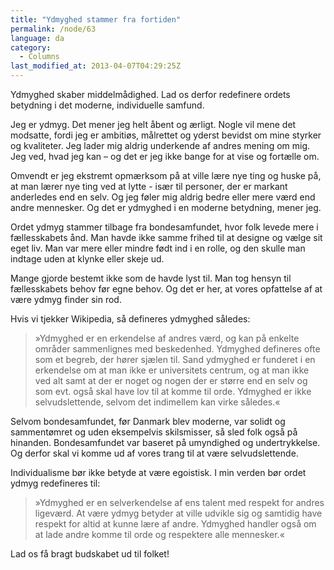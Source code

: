 ```yaml
---
title: "Ydmyghed stammer fra fortiden"
permalink: /node/63
language: da
category:
  - Columns
last_modified_at: 2013-04-07T04:29:25Z
---
```


Ydmyghed skaber middelmådighed. Lad os derfor redefinere ordets betydning i det moderne, individuelle samfund.

Jeg er ydmyg. Det mener jeg helt åbent og ærligt. Nogle vil mene det modsatte, fordi jeg er ambitiøs, målrettet og yderst bevidst om mine styrker og kvaliteter. Jeg lader mig aldrig underkende af andres mening om mig. Jeg ved, hvad jeg kan – og det er jeg ikke bange for at vise og fortælle om.

Omvendt er jeg ekstremt opmærksom på at ville lære nye ting og huske på, at man lærer nye ting ved at lytte - især til personer, der er markant anderledes end en selv. Og jeg føler mig aldrig bedre eller mere værd end andre mennesker. Og det er ydmyghed i en moderne betydning, mener jeg.

Ordet ydmyg stammer tilbage fra bondesamfundet, hvor folk levede mere i fællesskabets ånd. Man havde ikke samme frihed til at designe og vælge sit eget liv. Man var mere eller mindre født ind i en rolle, og den skulle man indtage uden at klynke eller skeje ud.

Mange gjorde bestemt ikke som de havde lyst til. Man tog hensyn til fællesskabets behov før egne behov. Og det er her, at vores opfattelse af at være ydmyg finder sin rod.

Hvis vi tjekker Wikipedia, så defineres ydmyghed således:

> »Ydmyghed er en erkendelse af andres værd, og kan på enkelte områder sammenlignes med beskedenhed. Ydmyghed defineres ofte som et begreb, der hører sjælen til. Sand ydmyghed er funderet i en erkendelse om at man ikke er universitets centrum, og at man ikke ved alt samt at der er noget og nogen der er større end en selv og som evt. også skal have lov til at komme til orde. Ydmyghed er ikke selvudslettende, selvom det indimellem kan virke således.«

Selvom bondesamfundet, før Danmark blev moderne, var solidt og sammentømret og uden eksempelvis skilsmisser, så sled folk også på hinanden. Bondesamfundet var baseret på umyndighed og undertrykkelse. Og derfor skal vi komme ud af vores trang til at være selvudslettende.

Individualisme bør ikke betyde at være egoistisk. I min verden bør ordet ydmyg redefineres til:

> »Ydmyghed er en selverkendelse af ens talent med respekt for andres ligeværd. At være ydmyg betyder at ville udvikle sig og samtidig have respekt for altid at kunne lære af andre. Ydmyghed handler også om at lade andre komme til orde og respektere alle mennesker.«

Lad os få bragt budskabet ud til folket!
